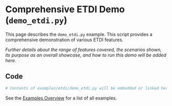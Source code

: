 # Comprehensive ETDI Demo (`demo_etdi.py`)

This page describes the `demo_etdi.py` example. This script provides a comprehensive demonstration of various ETDI features.

*Further details about the range of features covered, the scenarios shown, its purpose as an overall showcase, and how to run this demo will be added here.*

## Code

```python
# Contents of examples/etdi/demo_etdi.py will be embedded or linked here.
```

See the [Examples Overview](../index.md) for a list of all examples. 